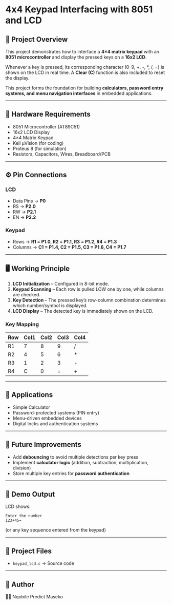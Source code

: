 # 4x4 Keypad Interfacing with 8051 and LCD

## 📌 Project Overview

This project demonstrates how to interface a **4×4 matrix keypad** with an **8051 microcontroller** and display the pressed keys on a **16x2 LCD**.

Whenever a key is pressed, its corresponding character (0–9, +, -, *, /, =) is shown on the LCD in real time. A **Clear (C)** function is also included to reset the display.

This project forms the foundation for building **calculators, password entry systems, and menu navigation interfaces** in embedded applications.

---

## 🔧 Hardware Requirements

* 8051 Microcontroller (AT89C51)
* 16x2 LCD Display
* 4×4 Matrix Keypad
* Keil µVision (for coding)
* Proteus 8 (for simulation)
* Resistors, Capacitors, Wires, Breadboard/PCB

---

## ⚙️ Pin Connections

### LCD

* Data Pins → **P0**
* RS → **P2.0**
* RW → **P2.1**
* EN → **P2.2**

### Keypad

* Rows → **R1 = P1.0, R2 = P1.1, R3 = P1.2, R4 = P1.3**
* Columns → **C1 = P1.4, C2 = P1.5, C3 = P1.6, C4 = P1.7**

---

## 🖥️ Working Principle

1. **LCD Initialization** – Configured in 8-bit mode.
2. **Keypad Scanning** – Each row is pulled LOW one by one, while columns are checked.
3. **Key Detection** – The pressed key’s row-column combination determines which number/symbol is displayed.
4. **LCD Display** – The detected key is immediately shown on the LCD.

### Key Mapping

| Row | Col1 | Col2 | Col3 | Col4 |
| --- | ---- | ---- | ---- | ---- |
| R1  | 7    | 8    | 9    | /    |
| R2  | 4    | 5    | 6    | *    |
| R3  | 1    | 2    | 3    | -    |
| R4  | C    | 0    | =    | +    |

---

## 📂 Applications

* Simple Calculator
* Password-protected systems (PIN entry)
* Menu-driven embedded devices
* Digital locks and authentication systems

---

## 🚀 Future Improvements

* Add **debouncing** to avoid multiple detections per key press
* Implement **calculator logic** (addition, subtraction, multiplication, division)
* Store multiple key entries for **password authentication**

---

## 📸 Demo Output

LCD shows:

```
Enter the number
123+45=
```

(or any key sequence entered from the keypad)

---

## 📎 Project Files

* `keypad_lcd.c` → Source code

---

## 🔗 Author

👨‍💻 Nqobile Predict Maseko
